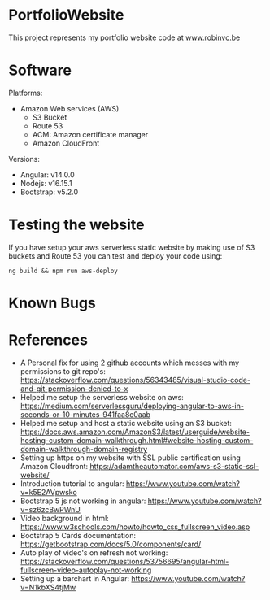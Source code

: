 # PortfolioWebsite
This project represents my portfolio website code at www.robinvc.be

# Software

Platforms:
* Amazon Web services (AWS)
    * S3 Bucket
    * Route 53
    * ACM: Amazon certificate manager
    * Amazon CloudFront

Versions:
* Angular: v14.0.0
* Nodejs: v16.15.1
* Bootstrap: v5.2.0

# Testing the website

If you have setup your aws serverless static website by making use of S3 buckets and Route 53 you can test and deploy your code using:
```
ng build && npm run aws-deploy
```

# Known Bugs

# References

* A Personal fix for using 2 github accounts which messes with my permissions to git repo's: https://stackoverflow.com/questions/56343485/visual-studio-code-and-git-permission-denied-to-x
* Helped me setup the serverless website on aws: https://medium.com/serverlessguru/deploying-angular-to-aws-in-seconds-or-10-minutes-941faa8c0aab
* Helped me setup and host a static website using an S3 bucket: https://docs.aws.amazon.com/AmazonS3/latest/userguide/website-hosting-custom-domain-walkthrough.html#website-hosting-custom-domain-walkthrough-domain-registry
* Setting up https on my website with SSL public certification using Amazon Cloudfront: https://adamtheautomator.com/aws-s3-static-ssl-website/
* Introduction tutorial to angular: https://www.youtube.com/watch?v=k5E2AVpwsko
* Bootstrap 5 js not working in angular: https://www.youtube.com/watch?v=sz6zcBwPWnU
* Video background in html: https://www.w3schools.com/howto/howto_css_fullscreen_video.asp
* Bootstrap 5 Cards documentation: https://getbootstrap.com/docs/5.0/components/card/
* Auto play of video's on refresh not working: https://stackoverflow.com/questions/53756695/angular-html-fullscreen-video-autoplay-not-working
* Setting up a barchart in Angular: https://www.youtube.com/watch?v=N1kbXS4tjMw